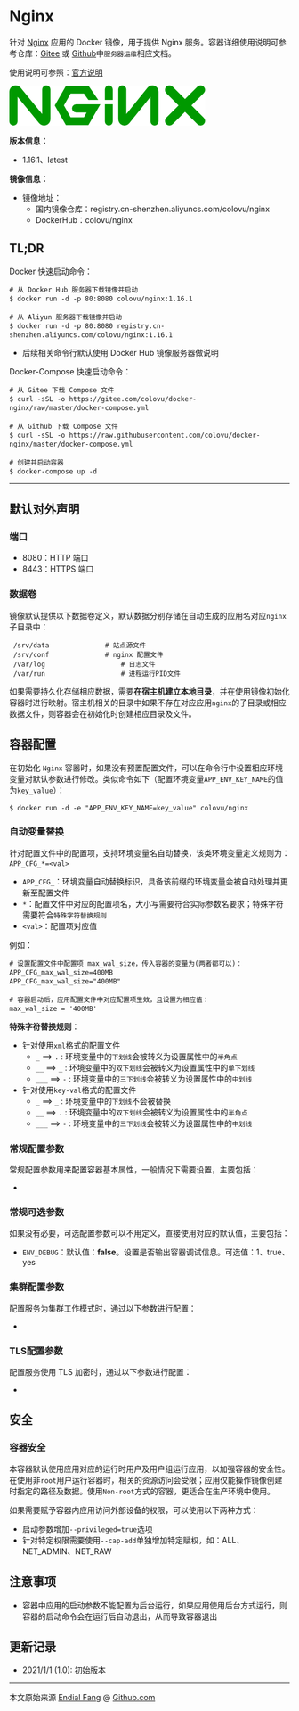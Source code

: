 # Nginx

针对 [Nginx](http://nginx.org) 应用的 Docker 镜像，用于提供 Nginx 服务。容器详细使用说明可参考仓库：[Gitee](https://www.gitee.com/endial/studylife.git) 或 [Github](https://www.github.com/endial/studylife.git)中`服务器运维`相应文档。

使用说明可参照：[官方说明](http://nginx.org/en/docs/)

![logo-nginx](img/logo-nginx.png)

**版本信息：**

- 1.16.1、latest

**镜像信息：**

* 镜像地址：
  - 国内镜像仓库：registry.cn-shenzhen.aliyuncs.com/colovu/nginx
  - DockerHub：colovu/nginx



## TL;DR

Docker 快速启动命令：

```shell
# 从 Docker Hub 服务器下载镜像并启动
$ docker run -d -p 80:8080 colovu/nginx:1.16.1

# 从 Aliyun 服务器下载镜像并启动
$ docker run -d -p 80:8080 registry.cn-shenzhen.aliyuncs.com/colovu/nginx:1.16.1
```

- 后续相关命令行默认使用 Docker Hub 镜像服务器做说明



Docker-Compose 快速启动命令：

```shell
# 从 Gitee 下载 Compose 文件
$ curl -sSL -o https://gitee.com/colovu/docker-nginx/raw/master/docker-compose.yml

# 从 Github 下载 Compose 文件
$ curl -sSL -o https://raw.githubusercontent.com/colovu/docker-nginx/master/docker-compose.yml

# 创建并启动容器
$ docker-compose up -d
```



---



## 默认对外声明

### 端口

- 8080：HTTP 端口
- 8443：HTTPS 端口

### 数据卷

镜像默认提供以下数据卷定义，默认数据分别存储在自动生成的应用名对应`nginx`子目录中：

```shell
 /srv/data				# 站点源文件
 /srv/conf				# nginx 配置文件
 /var/log					# 日志文件
 /var/run					# 进程运行PID文件
```

如果需要持久化存储相应数据，需要**在宿主机建立本地目录**，并在使用镜像初始化容器时进行映射。宿主机相关的目录中如果不存在对应应用`nginx`的子目录或相应数据文件，则容器会在初始化时创建相应目录及文件。



## 容器配置

在初始化 `Nginx` 容器时，如果没有预置配置文件，可以在命令行中设置相应环境变量对默认参数进行修改。类似命令如下（配置环境变量`APP_ENV_KEY_NAME`的值为`key_value`）：

```shell
$ docker run -d -e "APP_ENV_KEY_NAME=key_value" colovu/nginx
```



### 自动变量替换

针对配置文件中的配置项，支持环境变量名自动替换，该类环境变量定义规则为：`APP_CFG_*=<val>`

- `APP_CFG_`：环境变量自动替换标识，具备该前缀的环境变量会被自动处理并更新至配置文件
- `*`：配置文件中对应的配置项名，大小写需要符合实际参数名要求；特殊字符需要符合`特殊字符替换规则`
- `<val>`：配置项对应值

例如：

```shell
# 设置配置文件中配置项 max_wal_size，传入容器的变量为(两者都可以)：
APP_CFG_max_wal_size=400MB
APP_CFG_max_wal_size="400MB"

# 容器启动后，应用配置文件中对应配置项生效，且设置为相应值：
max_wal_size = '400MB'
```

**特殊字符替换规则**：

- 针对使用`xml`格式的配置文件
    + `_` ==> `.` : 环境变量中的`下划线`会被转义为设置属性中的`半角点`
    + `__` ==> `_` : 环境变量中的`双下划线`会被转义为设置属性中的`单下划线`
    + `___` ==> `-` : 环境变量中的`三下划线`会被转义为设置属性中的`中划线`
- 针对使用`key-val`格式的配置文件
    + `_` ==> `_` : 环境变量中的`下划线`不会被替换
    + `__` ==> `.` : 环境变量中的`双下划线`会被转义为设置属性中的`半角点`
    + `___` ==> `-` : 环境变量中的`三下划线`会被转义为设置属性中的`中划线`


### 常规配置参数

常规配置参数用来配置容器基本属性，一般情况下需要设置，主要包括：

- 

### 常规可选参数

如果没有必要，可选配置参数可以不用定义，直接使用对应的默认值，主要包括：

- `ENV_DEBUG`：默认值：**false**。设置是否输出容器调试信息。可选值：1、true、yes

### 集群配置参数

配置服务为集群工作模式时，通过以下参数进行配置：

- 

### TLS配置参数

配置服务使用 TLS 加密时，通过以下参数进行配置：

- 



## 安全

### 容器安全

本容器默认使用应用对应的运行时用户及用户组运行应用，以加强容器的安全性。在使用非`root`用户运行容器时，相关的资源访问会受限；应用仅能操作镜像创建时指定的路径及数据。使用`Non-root`方式的容器，更适合在生产环境中使用。

如果需要赋予容器内应用访问外部设备的权限，可以使用以下两种方式：

- 启动参数增加`--privileged=true`选项
- 针对特定权限需要使用`--cap-add`单独增加特定赋权，如：ALL、NET_ADMIN、NET_RAW



## 注意事项

- 容器中应用的启动参数不能配置为后台运行，如果应用使用后台方式运行，则容器的启动命令会在运行后自动退出，从而导致容器退出



## 更新记录

- 2021/1/1 (1.0): 初始版本 



----

本文原始来源 [Endial Fang](https://github.com/colovu) @ [Github.com](https://github.com)

